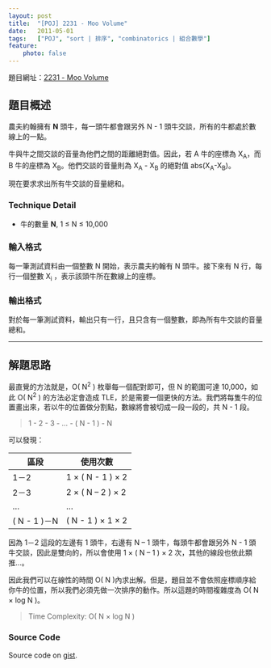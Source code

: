 ```yaml
---
layout: post
title:  "[POJ] 2231 - Moo Volume"
date:   2011-05-01
tags:   ["POJ", "sort | 排序", "combinatorics | 組合數學"]
feature:
    photo: false
---
```


題目網址：[2231 - Moo Volume](http://poj.org/problem?id=2231)

## 題目概述

農夫約翰擁有 **N** 頭牛，每一頭牛都會跟另外 N - 1 頭牛交談，所有的牛都處於數線上的一點。

牛與牛之間交談的音量為他們之間的距離絕對值。因此，若 A 牛的座標為 X<sub>A</sub>，而 B 牛的座標為 X<sub>B</sub>。他們交談的音量則為 X<sub>A</sub> - X<sub>B</sub> 的絕對值 abs(X<sub>A</sub>-X<sub>B</sub>)。

現在要求求出所有牛交談的音量總和。

### Technique Detail

- 牛的數量 **N**, 1 ≤ N ≤ 10,000

### 輸入格式

每一筆測試資料由一個整數 N 開始，表示農夫約翰有 N 頭牛。接下來有 N 行，每行一個整數 X<sub>i</sub> ，表示該頭牛所在數線上的座標。

### 輸出格式

對於每一筆測試資料，輸出只有一行，且只含有一個整數，即為所有牛交談的音量總和。

---

## 解題思路

最直覺的方法就是，O( N<sup>2</sup> ) 枚舉每一個配對即可，但 N 的範圍可達 10,000，如此 O( N<sup>2</sup> ) 的方法必定會造成 TLE，於是需要一個更快的方法。我們將每隻牛的位置畫出來，若以牛的位置做分割點，數線將會被切成一段一段的，共 N - 1 段。

> 1 - 2 - 3 - … - ( N - 1 ) - N

可以發現：

| 區段 | 使用次數 |
| ---- | -------- |
| 1－2 | 1 × ( N - 1 ) × 2 |
| 2－3 | 2 × ( N – 2 ) × 2 |
| … | … |
| ( N - 1 )－N | ( N - 1 ) × 1 × 2 |

因為 1－2 這段的左邊有 1 頭牛，右邊有 N – 1 頭牛，每頭牛都會跟另外 N - 1 頭牛交談，因此是雙向的，所以會使用 1 × ( N – 1 ) × 2 次，其他的線段也依此類推…。

因此我們可以在線性的時間 O( N )內求出解。但是，題目並不會依照座標順序給你牛的位置，所以我們必須先做一次排序的動作。所以這題的時間複雜度為 O( N × log N )。

> Time Complexity: O( N × log N )

### Source Code

<script src="https://gist.github.com/KuoE0/1611911.js"></script>

Source code on [gist](https://gist.github.com/1611911).
